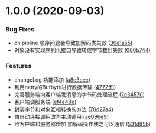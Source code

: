 # 1.0.0 (2020-09-03)


### Bug Fixes

* ch.pipline 顺序问题会导致加解码类失效 ([30e1a55](https://github.com/ctywzy/MyDubbo/commit/30e1a559a2728ebd373ee9381aa41b87754d7830))
* 对象没有实现序列化接口导致转成字节数组失败 ([060b744](https://github.com/ctywzy/MyDubbo/commit/060b744addf431db90402d64dbddb8cfbe9d4e31))


### Features

* changeLog 功能添加 ([a8e3cec](https://github.com/ctywzy/MyDubbo/commit/a8e3cec532f00a8ec5908ed74b82ed0af9906c08))
* 利用netty的Bufbyte进行数据传输 ([4772ff1](https://github.com/ctywzy/MyDubbo/commit/4772ff1993bc9e35a3aa4e26cd5efdac8bde4f32))
* 完善服务端向客户端发消息的字节码处理流程 ([7e34570](https://github.com/ctywzy/MyDubbo/commit/7e34570912af9d1cd4a2ef45e49683beabe674c9))
* 客户端调服务端 ([ef4e48e](https://github.com/ctywzy/MyDubbo/commit/ef4e48e2bf1e1772d47bbad38e550ca974779246))
* 封装字节和对象互相转换的方法 ([70d27a4](https://github.com/ctywzy/MyDubbo/commit/70d27a4aa28bdcbab584f341e5a315eeb1604570))
* 由自动连接调用改为主动调用 ([ae096e9](https://github.com/ctywzy/MyDubbo/commit/ae096e9732b475329bbf4f6ed803ff97e89f3d68))
* 给客户端和服务器增加 加解码操作使之可以通信 ([531d85b](https://github.com/ctywzy/MyDubbo/commit/531d85b300b512cb0b31a8885fb949c88a08cbd4))



